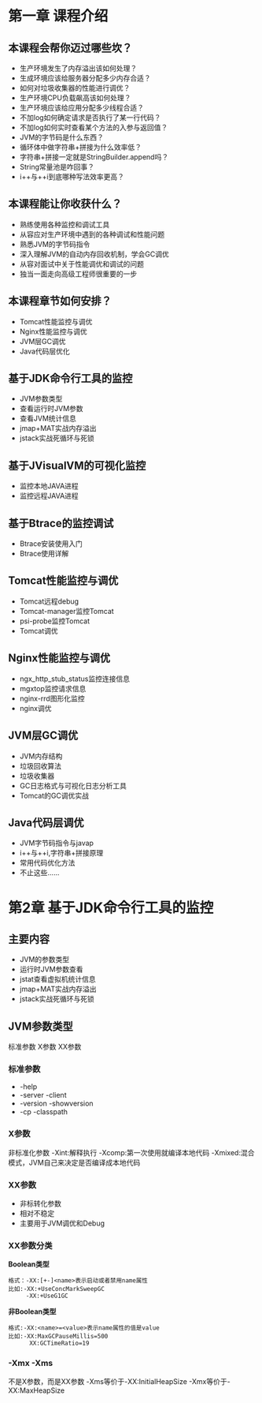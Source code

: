 # 第一章 课程介绍 #
## 本课程会帮你迈过哪些坎？ ##
- 生产环境发生了内存溢出该如何处理？
- 生成环境应该给服务器分配多少内存合适？
- 如何对垃圾收集器的性能进行调优？
- 生产环境CPU负载飙高该如何处理？
- 生产环境应该给应用分配多少线程合适？
- 不加log如何确定请求是否执行了某一行代码？
- 不加log如何实时查看某个方法的入参与返回值？
- JVM的字节码是什么东西？
- 循环体中做字符串+拼接为什么效率低？
- 字符串+拼接一定就是StringBuilder.append吗？
- String常量池是咋回事？
- i++与++i到底哪种写法效率更高？

## 本课程能让你收获什么？ ##
- 熟练使用各种监控和调试工具
- 从容应对生产环境中遇到的各种调试和性能问题
- 熟悉JVM的字节码指令
- 深入理解JVM的自动内存回收机制，学会GC调优
- 从容对面试中关于性能调优和调试的问题
- 独当一面走向高级工程师很重要的一步

## 本课程章节如何安排？ ##
- Tomcat性能监控与调优
- Nginx性能监控与调优
- JVM层GC调优
- Java代码层优化

## 基于JDK命令行工具的监控 ##
- JVM参数类型
- 查看运行时JVM参数
- 查看JVM统计信息
- jmap+MAT实战内存溢出
- jstack实战死循环与死锁

## 基于JVisualVM的可视化监控 ##
- 监控本地JAVA进程
- 监控远程JAVA进程

## 基于Btrace的监控调试 ##
- Btrace安装使用入门
- Btrace使用详解

## Tomcat性能监控与调优 ##
- Tomcat远程debug
- Tomcat-manager监控Tomcat
- psi-probe监控Tomcat
- Tomcat调优

## Nginx性能监控与调优 ##
- ngx_http_stub_status监控连接信息
- mgxtop监控请求信息
- nginx-rrd图形化监控
- nginx调优

## JVM层GC调优 ##
- JVM内存结构
- 垃圾回收算法
- 垃圾收集器
- GC日志格式与可视化日志分析工具
- Tomcat的GC调优实战

## Java代码层调优 ##
- JVM字节码指令与javap
- i++与++i,字符串+拼接原理
- 常用代码优化方法
- 不止这些......

# 第2章  基于JDK命令行工具的监控 #
## 主要内容 ##
- JVM的参数类型
- 运行时JVM参数查看
- jstat查看虚拟机统计信息
- jmap+MAT实战内存溢出
- jstack实战死循环与死锁

## JVM参数类型 ##
标准参数
X参数
XX参数

### 标准参数 ###
- -help
- -server -client
- -version -showversion
- -cp -classpath

### X参数 ###
非标准化参数
-Xint:解释执行
-Xcomp:第一次使用就编译本地代码
-Xmixed:混合模式，JVM自己来决定是否编译成本地代码

### XX参数 ###
- 非标转化参数
- 相对不稳定
- 主要用于JVM调优和Debug

### XX参数分类 ###
**Boolean类型**

	格式：-XX:[+-]<name>表示启动或者禁用name属性
	比如:-XX:+UseConcMarkSweepGC
	     -XX:+UseG1GC

**非Boolean类型**

	格式:-XX:<name>=<value>表示name属性的值是value
	比如:-XX:MaxGCPauseMillis=500
	      XX:GCTimeRatio=19

### -Xmx -Xms ###
不是X参数，而是XX参数
-Xms等价于-XX:InitialHeapSize
-Xmx等价于-XX:MaxHeapSize


